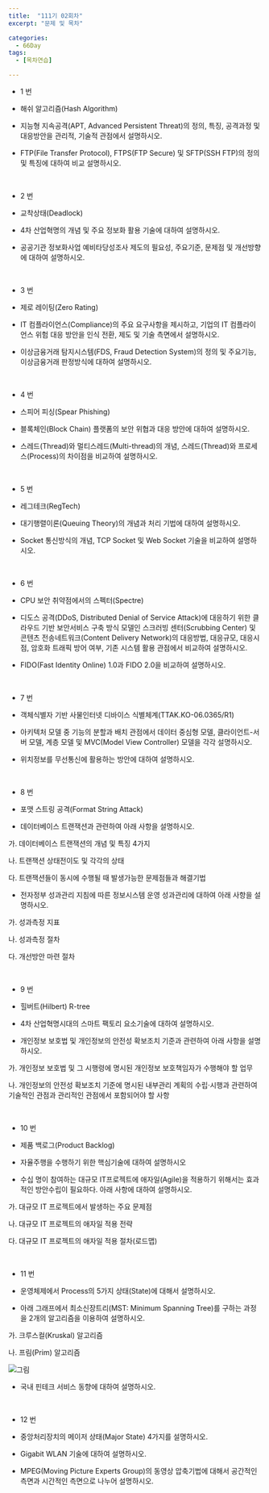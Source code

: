 ```yaml
---
title:  "111기 02회차"
excerpt: "문제 및 목차"

categories:
  - 66Day
tags:
  - [목차연습]

---
```


* 1 번

- 해쉬 알고리즘(Hash Algorithm)

- 지능형 지속공격(APT, Advanced Persistent Threat)의 정의, 특징, 공격과정 및 대응방안을 관리적, 기술적 관점에서 설명하시오.

- FTP(File Transfer Protocol), FTPS(FTP Secure) 및 SFTP(SSH FTP)의 정의 및 특징에 대하여 비교 설명하시오.

​

* 2 번

- 교착상태(Deadlock)

- 4차 산업혁명의 개념 및 주요 정보화 활용 기술에 대하여 설명하시오.

- 공공기관 정보화사업 예비타당성조사 제도의 필요성, 주요기준, 문제점 및 개선방향에 대하여 설명하시오.

​

* 3 번

- 제로 레이팅(Zero Rating) 

- IT 컴플라이언스(Compliance)의 주요 요구사항을 제시하고, 기업의 IT 컴플라이언스 위험 대응 방안을 인식 전환, 제도 및 기술 측면에서 설명하시오.

- 이상금융거래 탐지시스템(FDS, Fraud Detection System)의 정의 및 주요기능, 이상금융거래 판정방식에 대하여 설명하시오.

​

* 4 번

- 스피어 피싱(Spear Phishing)

- 블록체인(Block Chain) 플랫폼의 보안 위협과 대응 방안에 대하여 설명하시오.

- 스레드(Thread)와 멀티스레드(Multi-thread)의 개념, 스레드(Thread)와 프로세스(Process)의 차이점을 비교하여 설명하시오. 

​

* 5 번

- 레그테크(RegTech)

- 대기행렬이론(Queuing Theory)의 개념과 처리 기법에 대하여 설명하시오.

- Socket 통신방식의 개념, TCP Socket 및 Web Socket 기술을 비교하여 설명하시오.

​

* 6 번

- CPU 보안 취약점에서의 스펙터(Spectre)

- 디도스 공격(DDoS, Distributed Denial of Service Attack)에 대응하기 위한 클라우드 기반 보안서비스 구축 방식 모델인 스크러빙 센터(Scrubbing Center) 및 콘텐츠 전송네트워크(Content Delivery Network)의 대응방법, 대응규모, 대응시점, 암호화 트래픽 방어 여부, 기존 시스템 활용 관점에서 비교하여 설명하시오.

- FIDO(Fast Identity Online) 1.0과 FIDO 2.0을 비교하여 설명하시오. 

​

* 7 번

- 객체식별자 기반 사물인터넷 디바이스 식별체계(TTAK.KO-06.0365/R1)

- 아키텍처 모델 중 기능의 분할과 배치 관점에서 데이터 중심형 모델, 클라이언트-서버 모델, 계층 모델 및 MVC(Model View Controller) 모델을 각각 설명하시오.

- 위치정보를 무선통신에 활용하는 방안에 대하여 설명하시오.

​

* 8 번

- 포맷 스트링 공격(Format String Attack)

- 데이터베이스 트랜잭션과 관련하여 아래 사항을 설명하시오.

가. 데이터베이스 트랜잭션의 개념 및 특징 4가지

나. 트랜잭션 상태전이도 및 각각의 상태

다. 트랜잭션들이 동시에 수행될 때 발생가능한 문제점들과 해결기법

- 전자정부 성과관리 지침에 따른 정보시스템 운영 성과관리에 대하여 아래 사항을 설명하시오.

가. 성과측정 지표

나. 성과측정 절차

다. 개선방안 마련 절차

​

* 9 번

- 힐버트(Hilbert) R-tree

- 4차 산업혁명시대의 스마트 팩토리 요소기술에 대하여 설명하시오.

- 개인정보 보호법 및 개인정보의 안전성 확보조치 기준과 관련하여 아래 사항을 설명하시오.

가. 개인정보 보호법 및 그 시행령에 명시된 개인정보 보호책임자가 수행해야 할 업무

나. 개인정보의 안전성 확보조치 기준에 명시된 내부관리 계획의 수립·시행과 관련하여 기술적인 관점과 관리적인 관점에서 포함되어야 할 사항

​

* 10 번

- 제품 백로그(Product Backlog)

- 자율주행을 수행하기 위한 핵심기술에 대하여 설명하시오

- 수십 명이 참여하는 대규모 IT프로젝트에 애자일(Agile)을 적용하기 위해서는 효과적인 방안수립이 필요하다. 아래 사항에 대하여 설명하시오.

가. 대규모 IT 프로젝트에서 발생하는 주요 문제점

나. 대규모 IT 프로젝트의 애자일 적용 전략

다. 대규모 IT 프로젝트의 애자일 적용 절차(로드맵)

​

* 11 번

- 운영체제에서 Process의 5가지 상태(State)에 대해서 설명하시오.

- 아래 그래프에서 최소신장트리(MST: Minimum Spanning Tree)를 구하는 과정을 2개의 알고리즘을 이용하여 설명하시오.

가. 크루스컬(Kruskal) 알고리즘

나. 프림(Prim) 알고리즘

![그림](https://cafeptthumb-phinf.pstatic.net/MjAyMDEwMTFfMTc4/MDAxNjAyMzkzOTQ3MzA4.z5bIwzUXSDEu_WPuAyOx4isaEe9v32ZCfLw7JUpDa8og.Fn-RY4J9cCybpv_HA2mhp8CstOwqyTnO2ysxH9MMEUgg.PNG/image.png?type=w1600)

- 국내 핀테크 서비스 동향에 대하여 설명하시오.

​

* 12 번

- 중앙처리장치의 메이저 상태(Major State) 4가지를 설명하시오.

- Gigabit WLAN 기술에 대하여 설명하시오.

- MPEG(Moving Picture Experts Group)의 동영상 압축기법에 대해서 공간적인 측면과 시간적인 측면으로 나누어 설명하시오.

